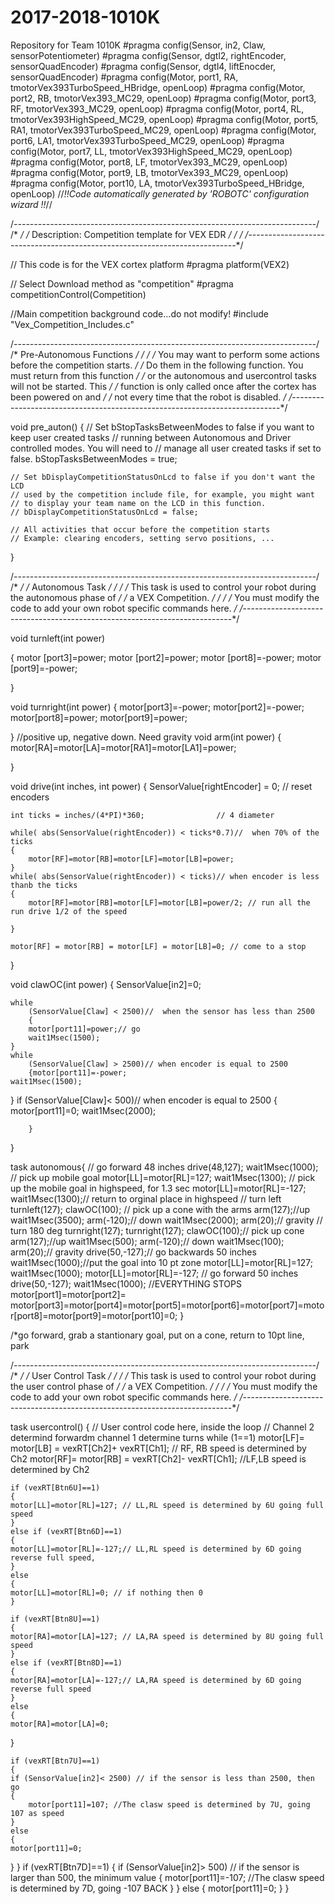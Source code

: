 # 2017-2018-1010K
Repository for Team 1010K
#pragma config(Sensor, in2,    Claw,           sensorPotentiometer)
#pragma config(Sensor, dgtl2,  rightEncoder,   sensorQuadEncoder)
#pragma config(Sensor, dgtl4,  liftEnocder,    sensorQuadEncoder)
#pragma config(Motor,  port1,           RA,            tmotorVex393TurboSpeed_HBridge, openLoop)
#pragma config(Motor,  port2,           RB,            tmotorVex393_MC29, openLoop)
#pragma config(Motor,  port3,           RF,            tmotorVex393_MC29, openLoop)
#pragma config(Motor,  port4,           RL,            tmotorVex393HighSpeed_MC29, openLoop)
#pragma config(Motor,  port5,           RA1,           tmotorVex393TurboSpeed_MC29, openLoop)
#pragma config(Motor,  port6,           LA1,           tmotorVex393TurboSpeed_MC29, openLoop)
#pragma config(Motor,  port7,           LL,            tmotorVex393HighSpeed_MC29, openLoop)
#pragma config(Motor,  port8,           LF,            tmotorVex393_MC29, openLoop)
#pragma config(Motor,  port9,           LB,            tmotorVex393_MC29, openLoop)
#pragma config(Motor,  port10,          LA,            tmotorVex393TurboSpeed_HBridge, openLoop)
//*!!Code automatically generated by 'ROBOTC' configuration wizard               !!*//

/*---------------------------------------------------------------------------*/
/*                                                                           */
/*        Description: Competition template for VEX EDR                      */
/*                                                                           */
/*---------------------------------------------------------------------------*/

// This code is for the VEX cortex platform
#pragma platform(VEX2)

// Select Download method as "competition"
#pragma competitionControl(Competition)

//Main competition background code...do not modify!
#include "Vex_Competition_Includes.c"




/*---------------------------------------------------------------------------*/
/*                          Pre-Autonomous Functions                         */
/*                                                                           */
/*  You may want to perform some actions before the competition starts.      */
/*  Do them in the following function.  You must return from this function   */
/*  or the autonomous and usercontrol tasks will not be started.  This       */
/*  function is only called once after the cortex has been powered on and    */
/*  not every time that the robot is disabled.                               */
/*---------------------------------------------------------------------------*/

void pre_auton()
{
	// Set bStopTasksBetweenModes to false if you want to keep user created tasks
	// running between Autonomous and Driver controlled modes. You will need to
	// manage all user created tasks if set to false.
	bStopTasksBetweenModes = true;

	// Set bDisplayCompetitionStatusOnLcd to false if you don't want the LCD
	// used by the competition include file, for example, you might want
	// to display your team name on the LCD in this function.
	// bDisplayCompetitionStatusOnLcd = false;

	// All activities that occur before the competition starts
	// Example: clearing encoders, setting servo positions, ...
}

/*---------------------------------------------------------------------------*/
/*                                                                           */
/*                              Autonomous Task                              */
/*                                                                           */
/*  This task is used to control your robot during the autonomous phase of   */
/*  a VEX Competition.                                                       */
/*                                                                           */
/*  You must modify the code to add your own robot specific commands here.   */
/*---------------------------------------------------------------------------*/




void turnleft(int power)

{
	motor [port3]=power;
	motor [port2]=power;
	motor [port8]=-power;
	motor [port9]=-power;

}


void turnright(int power)
{
	motor[port3]=-power;
	motor[port2]=-power;
	motor[port8]=power;
	motor[port9]=power;

}
//positive up, negative down. Need gravity
void arm(int power)
{
	motor[RA]=motor[LA]=motor[RA1]=motor[LA1]=power;

}


void drive(int inches, int power)
{
	SensorValue[rightEncoder] = 0; // reset encoders

	int ticks = inches/(4*PI)*360;                // 4 diameter

	while( abs(SensorValue(rightEncoder)) < ticks*0.7)//  when 70% of the ticks
	{
		motor[RF]=motor[RB]=motor[LF]=motor[LB]=power;
	}
	while( abs(SensorValue(rightEncoder)) < ticks)// when encoder is less thanb the ticks
	{
		motor[RF]=motor[RB]=motor[LF]=motor[LB]=power/2; // run all the run drive 1/2 of the speed

	}

	motor[RF] = motor[RB] = motor[LF] = motor[LB]=0; // come to a stop
}

void clawOC(int power)
{
	SensorValue[in2]=0;

	while
		(SensorValue[Claw] < 2500)//  when the sensor has less than 2500
		{
		motor[port11]=power;// go
		wait1Msec(1500);
	}
	while
		(SensorValue[Claw] > 2500)// when encoder is equal to 2500
		{motor[port11]=-power;
	wait1Msec(1500);
}
if
	(SensorValue[Claw]< 500)// when encoder is equal to 2500
		{
			motor[port11]=0;
		 wait1Msec(2000);

		}
}





task autonomous{
	// go forward 48 inches
	drive(48,127);
	wait1Msec(1000);
	// pick up mobile goal
	motor[LL]=motor[RL]=127;
	wait1Msec(1300); // pick up the mobile goal in highspeed, for 1.3 sec
	motor[LL]=motor[RL]=-127;
	wait1Msec(1300);// return to orginal place in highspeed
	// turn left
	turnleft(127);
	clawOC(100); // pick up a cone with the arms
	arm(127);//up
	wait1Msec(3500);
	arm(-120);// down
	wait1Msec(2000);
	arm(20);// gravity
	// turn 180 deg
	turnright(127);
	turnright(127);
	clawOC(100);// pick up cone
	arm(127);//up
	wait1Msec(500);
	arm(-120);// down
	wait1Msec(100);
	arm(20);// gravity
	drive(50,-127);// go backwards 50 inches
	wait1Msec(1000);//put the goal into 10 pt zone
	motor[LL]=motor[RL]=127;
	wait1Msec(1000);
	motor[LL]=motor[RL]=-127;
	// go forward 50 inches
	drive(50,-127);
	wait1Msec(1000);
	//EVERYTHING STOPS
	motor[port1]=motor[port2]= motor[port3]=motor[port4]=motor[port5]=motor[port6]=motor[port7]=motor[port8]=motor[port9]=motor[port10]=0;
}





/*go forward, grab a stantionary goal, put on a cone, return to 10pt line, park


/*---------------------------------------------------------------------------*/
/*                                                                           */
/*                              User Control Task                            */
/*                                                                           */
/*  This task is used to control your robot during the user control phase of */
/*  a VEX Competition.                                                       */
/*                                                                           */
/*  You must modify the code to add your own robot specific commands here.   */
/*---------------------------------------------------------------------------*/


task usercontrol()
{
	// User control code here, inside the loop
	// Channel 2 determind forwardm channel 1 determine turns
	while (1==1)
		motor[LF]= motor[LB] = vexRT[Ch2]+ vexRT[Ch1]; // RF, RB speed is determined by Ch2
	motor[RF]= motor[RB] = vexRT[Ch2]- vexRT[Ch1]; //LF,LB speed is determined by Ch2

	if (vexRT[Btn6U]==1)
	{
	motor[LL]=motor[RL]=127; // LL,RL speed is determined by 6U going full speed
	}
	else if (vexRT[Btn6D]==1)
	{
	motor[LL]=motor[RL]=-127;// LL,RL speed is determined by 6D going reverse full speed,
	}
	else
	{
	motor[LL]=motor[RL]=0; // if nothing then 0
	}

	if (vexRT[Btn8U]==1)
	{
	motor[RA]=motor[LA]=127; // LA,RA speed is determined by 8U going full speed
	}
	else if (vexRT[Btn8D]==1)
	{
	motor[RA]=motor[LA]=-127;// LA,RA speed is determined by 6D going reverse full speed
	}
	else
	{
	motor[RA]=motor[LA]=0;
}


	if (vexRT[Btn7U]==1)
	{
	if (SensorValue[in2]< 2500) // if the sensor is less than 2500, then go
	{
		motor[port11]=107; //The clasw speed is determined by 7U, going 107 as speed
	}
	else
	{
	motor[port11]=0;
 }
}
  if (vexRT[Btn7D]==1)
	{
	if (SensorValue[in2]> 500) // if the sensor is larger than 500, the minimum value
	{
		motor[port11]=-107; //The clasw speed is determined by 7D, going -107 BACK
	}
}
	else
	{
	motor[port11]=0;
 }
}